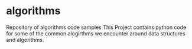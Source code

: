 # algorithms
Repository of algorithms code samples
This Project contains python code for some of the common alogirthms we encounter around data structures and algorithms.

